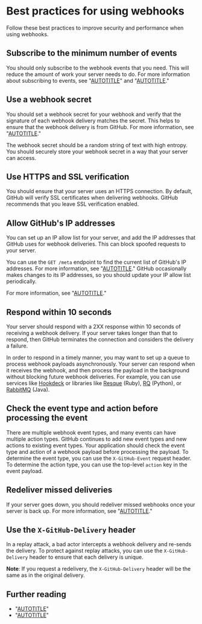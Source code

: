 # Best practices for using webhooks

Follow these best practices to improve security and performance when using webhooks.

## Subscribe to the minimum number of events

You should only subscribe to the webhook events that you need. This will reduce the amount of work your server needs to do. For more information about subscribing to events, see "[AUTOTITLE](/webhooks/creating-webhooks)" and "[AUTOTITLE](/webhooks/using-webhooks/editing-webhooks)."

## Use a webhook secret

You should set a webhook secret for your webhook and verify that the signature of each webhook delivery matches the secret. This helps to ensure that the webhook delivery is from GitHub. For more information, see "[AUTOTITLE](/webhooks/using-webhooks/securing-your-webhooks)."

The webhook secret should be a random string of text with high entropy. You should securely store your webhook secret in a way that your server can access.

## Use HTTPS and SSL verification

You should ensure that your server uses an HTTPS connection. By default, GitHub will verify SSL certificates when delivering webhooks. GitHub recommends that you leave SSL verification enabled.

## Allow GitHub's IP addresses

You can set up an IP allow list for your server, and add the IP addresses that GitHub uses for webhook deliveries. This can block spoofed requests to your server.

You can use the `GET /meta` endpoint to find the current list of GitHub's IP addresses. For more information, see "[AUTOTITLE](/rest/meta/meta#get-github-meta-information)." GitHub occasionally makes changes to its IP addresses, so you should update your IP allow list periodically.

For more information, see "[AUTOTITLE](/authentication/keeping-your-account-and-data-secure/about-githubs-ip-addresses)."

## Respond within 10 seconds

Your server should respond with a 2XX response within 10 seconds of receiving a webhook delivery. If your server takes longer than that to respond, then GitHub terminates the connection and considers the delivery a failure.

In order to respond in a timely manner, you may want to set up a queue to process webhook payloads asynchronously. Your server can respond when it receives the webhook, and then process the payload in the background without blocking future webhook deliveries. For example, you can use services like [Hookdeck](https://hookdeck.com) or libraries like [Resque](https://github.com/resque/resque/) (Ruby), [RQ](http://python-rq.org/) (Python), or [RabbitMQ](http://www.rabbitmq.com/) (Java).

## Check the event type and action before processing the event

There are multiple webhook event types, and many events can have multiple action types. GitHub continues to add new event types and new actions to existing event types. Your application should check the event type and action of a webhook payload before processing the payload. To determine the event type, you can use the `X-GitHub-Event` request header. To determine the action type, you can use the top-level `action` key in the event payload.

## Redeliver missed deliveries

If your server goes down, you should redeliver missed webhooks once your server is back up. For more information, see "[AUTOTITLE](/webhooks/testing-and-troubleshooting-webhooks/redelivering-webhooks)."

## Use the `X-GitHub-Delivery` header

In a replay attack, a bad actor intercepts a webhook delivery and re-sends the delivery. To protect against replay attacks, you can use the `X-GitHub-Delivery` header to ensure that each delivery is unique.

<div class="ghd-spotlight ghd-spotlight-note border rounded-1 my-3 p-3 f5 color-border-accent-emphasis color-bg-accent">

**Note**: If you request a redelivery, the `X-GitHub-Delivery` header will be the same as in the original delivery.

</div>

## Further reading

- "[AUTOTITLE](/rest/guides/best-practices-for-integrators)"
- "[AUTOTITLE](/apps/creating-github-apps/about-creating-github-apps/best-practices-for-creating-a-github-app)"

